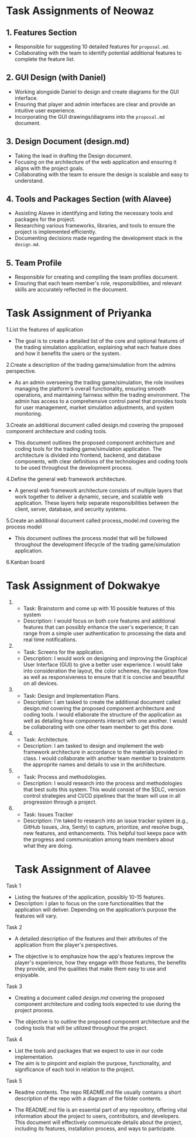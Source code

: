 
# Task Assignments of Neowaz

## 1. Features Section
- Responsible for suggesting 10 detailed features for `proposal.md`.
- Collaborating with the team to identify potential additional features to complete the feature list.

## 2. GUI Design (with Daniel)
- Working alongside Daniel to design and create diagrams for the GUI interface.
- Ensuring that player and admin interfaces are clear and provide an intuitive user experience.
- Incorporating the GUI drawings/diagrams into the `proposal.md` document.

## 3. Design Document (design.md)
- Taking the lead in drafting the Design document.
- Focusing on the architecture of the web application and ensuring it aligns with the project goals.
- Collaborating with the team to ensure the design is scalable and easy to understand.

## 4. Tools and Packages Section (with Alavee)
- Assisting Alavee in identifying and listing the necessary tools and packages for the project.
- Researching various frameworks, libraries, and tools to ensure the project is implemented efficiently.
- Documenting decisions made regarding the development stack in the `design.md`.

## 5. Team Profile
- Responsible for creating and compiling the team profiles document.
- Ensuring that each team member's role, responsibilities, and relevant skills are accurately reflected in the document.


# Task Assignment of Priyanka

1.List the features of application
   - The goal is to create a detailed list of the core and optional features of the trading simulation application, explaining what each feature does and how it benefits the users or the system.

2.Create a description of the trading game/simulation from the admins perspective.
   - As an admin overseeing the trading game/simulation, the role involves managing the platform's overall functionality, ensuring smooth operations, and maintaining fairness within the trading environment. The admin has access to a comprehensive control panel that provides tools for user management, market simulation adjustments, and system monitoring.

3.Create an additional document called design.md covering the proposed component architecture and coding tools.
   - This document outlines the proposed component architecture and coding tools for the trading game/simulation application. The architecture is divided into frontend, backend, and database components, with clear definitions of the technologies and coding tools to be used throughout the development process.

4.Define the general web framework architecture.
   - A general web framework architecture consists of multiple layers that work together to deliver a dynamic, secure, and scalable web application. These layers help separate responsibilities between the client, server, database, and security systems. 

5.Create an additional document called process_model.md covering the process model
   - This document outlines the process model that will be followed throughout the development lifecycle of the trading game/simulation application. 

6.Kanban board

# Task Assignment of Dokwakye 

1. - Task: Brainstorm and come up with 10 possible features of this system
   - Description: I would focus on both core features and additional features that can possibly enhance the user's experience; It can range from a simple user authentication to processing the data and real time notifications.

2. - Task: Screens for the application. 
   - Description: I would work on designing and improving the Graphical User Interface (GUI) to give a better user experience. I would take into consideration the layout, the color schemes, the navigation flow as well as responsiveness to ensure that it is concise and beautiful on all devices.

3. - Task: Design and Implementation Plans.
   - Description: I am tasked to create the additional document called design.md covering the proposed component architecture and coding tools. I would ellaborate the structure of the application as well as detailing how components interact with one another. I would be collaborating with one other team member to get this done.

4. - Task: Architecture.
   - Description: I am tasked to design and implement the web framework architecture in accordance to the materials provided in class. I would collaborate with another team member to brainstorm the approprite names and details to use in the architecture.

5. - Task: Process and methodologies.
   - Description: I would research into the process and methodologies that best suits this system. This would consist of the SDLC, version control strategies and CI/CD pipelines that the team will use in all progression through a project.

6. - Task: Issues Tracker
   - Description: I'm taked to research into an issue tracker system (e.g., GitHub Issues, Jira, Senty) to capture, prioritize, and resolve bugs, new features, and enhancements. This helpful tool keeps pace with the progress and communication among team members about what they are doing.


   #  Task Assignment of Alavee  
 Task 1
  - Listing the features of the application, possibly 10-15 features. 
  - Description: I plan to focus on the core functionalities that the application will deliver. Depending on the application’s purpose the features will vary. 

 Task 2
  - A detailed description of the features and their attributes of the application from the player's perspectives. 
  
  - The objective is to emphasize how the app's features improve the player's experience, how they engage with those features, the benefits they provide, and the qualities that make them easy to use and enjoyable.

Task 3
 - Creating a document called *design.md* covering the proposed component architecture and coding tools expected to use during the project process.

 - The objective is to outline the proposed component architecture and the coding tools that will be utilized throughout the project.

Task 4
 - List the tools and packages that we expect to use in our code implementation.
 - The aim is to pinpoint and explain the purpose, functionality, and significance of each tool in relation to the project.

Task 5
 - Readme contents. The repo README.md file usually contains a short description of the repo with a diagram of the folder contents. 

 - The README.md file is an essential part of any repository, offering vital information about the project to users, contributors, and developers. This document will effectively communicate details about the project, including its features, installation process, and ways to participate.


